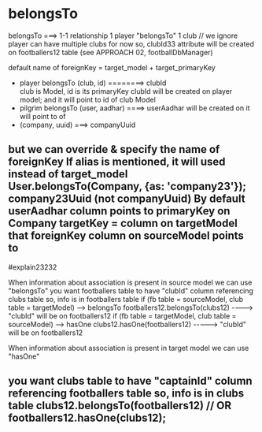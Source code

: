 # belongsTo


belongsTo ===> 1-1 relationship 
1 player "belongsTo" 1 club      // we ignore player can have multiple clubs for now
so, clubId33 attribute will be created on footballers12 table (see APPROACH 02, footballDbManager)

default name of foreignKey = target_model + target_primaryKey
- player belongsTo (club, id) ========> clubId        
    club is Model, id is its primaryKey
    clubId will be created on player model; and it will point to id of club Model 
- pilgrim belongsTo (user, aadhar) ====> userAadhar
    <userAadhar column> will be created on <pilgrim model>
    it will point to <aadhar column> of <user model>
- (company, uuid) ===> companyUuid
     
but we can override & specify the name of foreignKey
If alias is mentioned, it will used instead of target_model
    User.belongsTo(Company, {as: 'company23'});   company23Uuid (not companyUuid)
By default userAadhar column points to primaryKey on Company
targetKey = column on targetModel that foreignKey column on sourceModel points to
------------------------------------------------------------------------------------------

#explain23232

When information about association is present in source model we can use "belongsTo"
    you want footballers table to have "clubId" column referencing clubs table
    so, info is in footballers table 
    if (fb table = sourceModel, club table = targetModel) --> belongsTo
        footballers12.belongsTo(clubs12) ----> "clubId" will be on footballers12
    if (fb table = targetModel, club table = sourceModel) --> hasOne
        clubs12.hasOne(footballers12) -----> "clubId" will be on footballers12

When information about association is present in target model we can use "hasOne"
    
you want clubs table to have "captainId" column referencing footballers table
    so, info is in clubs table
    clubs12.belongsTo(footballers12) // OR
    footballers12.hasOne(clubs12);
------------------------------------------------------------------------------------------